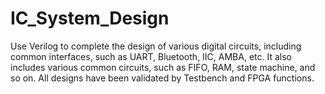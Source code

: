 # IC_System_Design
Use Verilog to complete the design of various digital circuits, including common interfaces, such as UART, Bluetooth, IIC, AMBA, etc. It also includes various common circuits, such as FIFO, RAM, state machine, and so on. All designs have been validated by Testbench and FPGA functions.
